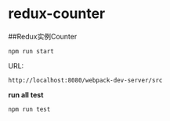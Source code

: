 # redux-counter

##Redux实例Counter

```
npm run start
```

URL:
```
http://localhost:8080/webpack-dev-server/src
```

**run all test**
```
npm run test
```